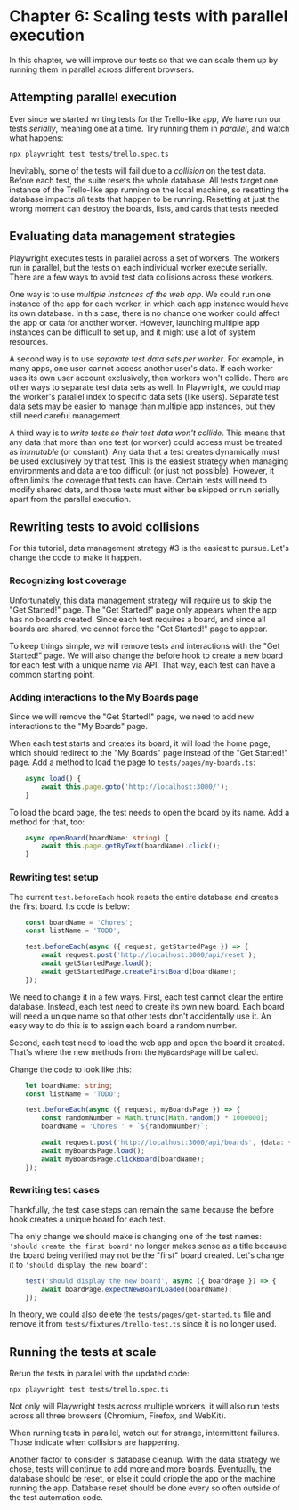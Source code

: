 # Chapter 6: Scaling tests with parallel execution

In this chapter,
we will improve our tests so that we can scale them up
by running them in parallel across different browsers.


## Attempting parallel execution

Ever since we started writing tests for the Trello-like app,
We have run our tests *serially*, meaning one at a time.
Try running them in *parallel*, and watch what happens:

```
npx playwright test tests/trello.spec.ts
```

Inevitably, some of the tests will fail due to a *collision* on the test data.
Before each test, the suite resets the whole database.
All tests target one instance of the Trello-like app running on the local machine,
so resetting the database impacts *all* tests that happen to be running.
Resetting at just the wrong moment can destroy the boards, lists, and cards that tests needed.


## Evaluating data management strategies

Playwright executes tests in parallel across a set of workers.
The workers run in parallel, but the tests on each individual worker execute serially.
There are a few ways to avoid test data collisions across these workers.

One way is to use *multiple instances of the web app*.
We could run one instance of the app for each worker,
in which each app instance would have its own database.
In this case, there is no chance one worker could affect the app or data for another worker.
However, launching multiple app instances can be difficult to set up,
and it might use a lot of system resources.

A second way is to use *separate test data sets per worker*.
For example, in many apps, one user cannot access another user's data.
If each worker uses its own user account exclusively, then workers won't collide.
There are other ways to separate test data sets as well.
In Playwright, we could map the worker's parallel index to specific data sets (like users).
Separate test data sets may be easier to manage than multiple app instances,
but they still need careful management.

A third way is to *write tests so their test data won't collide*.
This means that any data that more than one test (or worker) could access
must be treated as *immutable* (or constant).
Any data that a test creates dynamically must be used exclusively by that test.
This is the easiest strategy when managing environments and data are too difficult (or just not possible).
However, it often limits the coverage that tests can have.
Certain tests will need to modify shared data,
and those tests must either be skipped or run serially apart from the parallel execution.


## Rewriting tests to avoid collisions

For this tutorial, data management strategy #3 is the easiest to pursue.
Let's change the code to make it happen.


### Recognizing lost coverage

Unfortunately, this data management strategy will require us to skip the "Get Started!" page.
The "Get Started!" page only appears when the app has no boards created.
Since each test requires a board, and since all boards are shared,
we cannot force the "Get Started!" page to appear.

To keep things simple, we will remove tests and interactions with the "Get Started!" page.
We will also change the before hook to create a new board for each test with a unique name via API.
That way, each test can have a common starting point.


### Adding interactions to the My Boards page

Since we will remove the "Get Started!" page,
we need to add new interactions to the "My Boards" page.

When each test starts and creates its board, it will load the home page,
which should redirect to the "My Boards" page instead of the "Get Started!" page.
Add a method to load the page to `tests/pages/my-boards.ts`:

```typescript
    async load() {
        await this.page.goto('http://localhost:3000/');
    }
```

To load the board page, the test needs to open the board by its name.
Add a method for that, too:

```typescript
    async openBoard(boardName: string) {
        await this.page.getByText(boardName).click();
    }
```


### Rewriting test setup

The current `test.beforeEach` hook resets the entire database and creates the first board.
Its code is below: 

```typescript
    const boardName = 'Chores';
    const listName = 'TODO';

    test.beforeEach(async ({ request, getStartedPage }) => {
        await request.post('http://localhost:3000/api/reset');
        await getStartedPage.load();
        await getStartedPage.createFirstBoard(boardName);
    });
```

We need to change it in a few ways.
First, each test cannot clear the entire database.
Instead, each test need to create its own new board.
Each board will need a unique name so that other tests don't accidentally use it.
An easy way to do this is to assign each board a random number.

Second, each test need to load the web app and open the board it created.
That's where the new methods from the `MyBoardsPage` will be called.

Change the code to look like this:

```typescript
    let boardName: string;
    const listName = 'TODO';

    test.beforeEach(async ({ request, myBoardsPage }) => {
        const randomNumber = Math.trunc(Math.random() * 1000000);
        boardName = 'Chores ' + `${randomNumber}`;

        await request.post('http://localhost:3000/api/boards', {data: {name: boardName}});
        await myBoardsPage.load();
        await myBoardsPage.clickBoard(boardName);
    });
```


### Rewriting test cases

Thankfully, the test case steps can remain the same
because the before hook creates a unique board for each test.

The only change we should make is changing one of the test names:
`'should create the first board'` no longer makes sense as a title
because the board being verified may not be the "first" board created.
Let's change it to `'should display the new board'`:

```typescript
    test('should display the new board', async ({ boardPage }) => {
        await boardPage.expectNewBoardLoaded(boardName);
    });
```

In theory, we could also delete the `tests/pages/get-started.ts` file
and remove it from `tests/fixtures/trello-test.ts` since it is no longer used.


## Running the tests at scale

Rerun the tests in parallel with the updated code:

```
npx playwright test tests/trello.spec.ts
```

Not only will Playwright tests across multiple workers,
it will also run tests across all three browsers (Chromium, Firefox, and WebKit).

When running tests in parallel, watch out for strange, intermittent failures.
Those indicate when collisions are happening.

Another factor to consider is database cleanup.
With the data strategy we chose, tests will continue to add more and more boards.
Eventually, the database should be reset,
or else it could cripple the app or the machine running the app.
Database reset should be done every so often outside of the test automation code.
